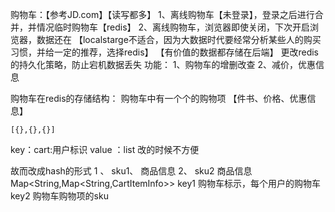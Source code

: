 购物车：【参考JD.com】【读写都多】
1、离线购物车【未登录】，登录之后进行合并，并情况临时购物车【redis】
2、离线购物车，浏览器即使关闭，下次开启浏览器，数据还在 【localstarge不适合，因为大数据时代要经常分析某些人的购买习惯，并给一定的推荐，选择redis】
【有价值的数据都存储在后端】
更改redis的持久化策略，防止宕机数据丢失
功能：
1、购物车的增删改查
2、减价，优惠信息

购物车在redis的存储结构：
购物车中有一个个的购物项 【件书、价格、优惠信息】
```
[{},{},{}]
```
key：cart:用户标识
value ：list 
改的时候不方便

故而改成hash的形式
1 、 sku1、 商品信息
2、  sku2  商品信息
Map<String,Map<String,CartItemInfo>>
key1 购物车标示，每个用户的购物车
key2 购物车购物项的sku